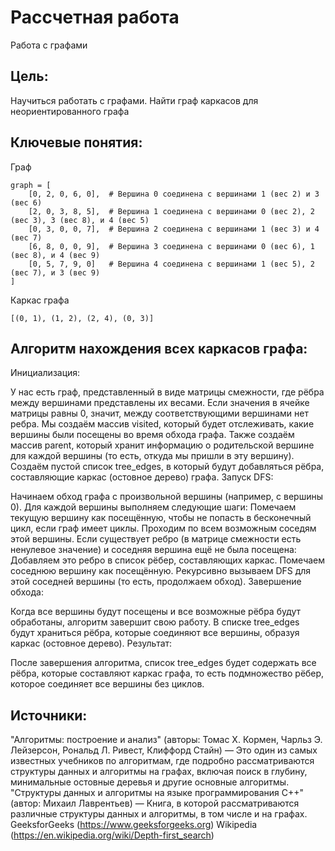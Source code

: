 # Рассчетная работа
Работа с графами
## Цель: 
Научиться работать с графами. Найти граф каркасов для неориентированного графа  
## Ключевые понятия:

Граф 

~~~
graph = [
    [0, 2, 0, 6, 0],  # Вершина 0 соединена с вершинами 1 (вес 2) и 3 (вес 6)
    [2, 0, 3, 8, 5],  # Вершина 1 соединена с вершинами 0 (вес 2), 2 (вес 3), 3 (вес 8), и 4 (вес 5)
    [0, 3, 0, 0, 7],  # Вершина 2 соединена с вершинами 1 (вес 3) и 4 (вес 7)
    [6, 8, 0, 0, 9],  # Вершина 3 соединена с вершинами 0 (вес 6), 1 (вес 8), и 4 (вес 9)
    [0, 5, 7, 9, 0]   # Вершина 4 соединена с вершинами 1 (вес 5), 2 (вес 7), и 3 (вес 9)
]
~~~

Каркас графа

~~~
[(0, 1), (1, 2), (2, 4), (0, 3)]
~~~

## Алгоритм нахождения всех каркасов графа:  
Инициализация:

У нас есть граф, представленный в виде матрицы смежности, где рёбра между вершинами представлены их весами. Если значения в ячейке матрицы равны 0, значит, между соответствующими вершинами нет ребра.
Мы создаём массив visited, который будет отслеживать, какие вершины были посещены во время обхода графа.
Также создаём массив parent, который хранит информацию о родительской вершине для каждой вершины (то есть, откуда мы пришли в эту вершину).
Создаём пустой список tree_edges, в который будут добавляться рёбра, составляющие каркас (остовное дерево) графа.
Запуск DFS:

Начинаем обход графа с произвольной вершины (например, с вершины 0).
Для каждой вершины выполняем следующие шаги:
Помечаем текущую вершину как посещённую, чтобы не попасть в бесконечный цикл, если граф имеет циклы.
Проходим по всем возможным соседям этой вершины. Если существует ребро (в матрице смежности есть ненулевое значение) и соседняя вершина ещё не была посещена:
Добавляем это ребро в список рёбер, составляющих каркас.
Помечаем соседнюю вершину как посещённую.
Рекурсивно вызываем DFS для этой соседней вершины (то есть, продолжаем обход).
Завершение обхода:

Когда все вершины будут посещены и все возможные рёбра будут обработаны, алгоритм завершит свою работу.
В списке tree_edges будут храниться рёбра, которые соединяют все вершины, образуя каркас (остовное дерево).
Результат:

После завершения алгоритма, список tree_edges будет содержать все рёбра, которые составляют каркас графа, то есть подмножество рёбер, которое соединяет все вершины без циклов.  
## Источники:
"Алгоритмы: построение и анализ" (авторы: Томас Х. Кормен, Чарльз Э. Лейзерсон, Рональд Л. Ривест, Клиффорд Стайн) — Это один из самых известных учебников по алгоритмам, где подробно рассматриваются структуры данных и алгоритмы на графах, включая поиск в глубину, минимальные остовные деревья и другие основные алгоритмы.
"Структуры данных и алгоритмы на языке программирования C++" (автор: Михаил Лаврентьев) — Книга, в которой рассматриваются различные структуры данных и алгоритмы, в том числе и на графах.
GeeksforGeeks (https://www.geeksforgeeks.org) 
Wikipedia (https://en.wikipedia.org/wiki/Depth-first_search)
